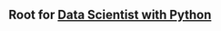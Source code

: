 ## Root for [Data Scientist with Python](https://app.datacamp.com/learn/career-tracks/data-scientist-with-python)
